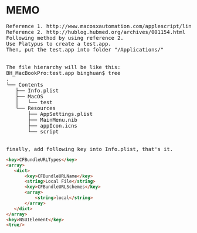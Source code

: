 # MEMO

<pre>
Reference 1. http://www.macosxautomation.com/applescript/linktrigger/
Reference 2. http://hublog.hubmed.org/archives/001154.html
Following method by using reference 2. 
Use Platypus to create a test.app.
Then, put the test.app into folder "/Applications/"


The file hierarchy will be like this:
BH_MacBookPro:test.app binghuan$ tree
.
└── Contents
   ├── Info.plist
   ├── MacOS
   │   └── test
   └── Resources
       ├── AppSettings.plist
       ├── MainMenu.nib
       ├── appIcon.icns
       └── script


finally, add following key into Info.plist, that's it.
</pre>
```html
<key>CFBundleURLTypes</key>
<array>
   <dict>
       <key>CFBundleURLName</key>
       <string>Local File</string>
       <key>CFBundleURLSchemes</key>
       <array>
           <string>local</string>
       </array>
   </dict>
</array>
<key>NSUIElement</key>
<true/>
```
